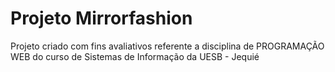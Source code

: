 # Projeto Mirrorfashion
Projeto criado com fins avaliativos referente a disciplina de PROGRAMAÇÃO WEB do curso de Sistemas de Informação da UESB - Jequié
